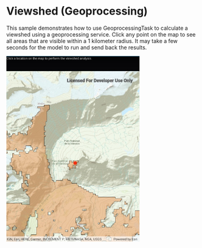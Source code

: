# Viewshed (Geoprocessing)

This sample demonstrates how to use GeoprocessingTask to calculate a viewshed using a geoprocessing service. Click any point on the map to see all areas that are visible within a 1 kilometer radius. It may take a few seconds for the model to run and send back the results.

<img src="AnalyzeViewshed.jpg" width="350"/>



